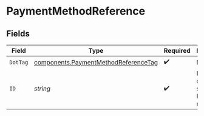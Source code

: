 # PaymentMethodReference


## Fields

| Field                                                                                        | Type                                                                                         | Required                                                                                     | Description                                                                                  | Example                                                                                      |
| -------------------------------------------------------------------------------------------- | -------------------------------------------------------------------------------------------- | -------------------------------------------------------------------------------------------- | -------------------------------------------------------------------------------------------- | -------------------------------------------------------------------------------------------- |
| `DotTag`                                                                                     | [components.PaymentMethodReferenceTag](../../models/components/paymentmethodreferencetag.md) | :heavy_check_mark:                                                                           | N/A                                                                                          | id                                                                                           |
| `ID`                                                                                         | *string*                                                                                     | :heavy_check_mark:                                                                           | Payment ID of the saved Bolt Payment method.                                                 | id                                                                                           |
